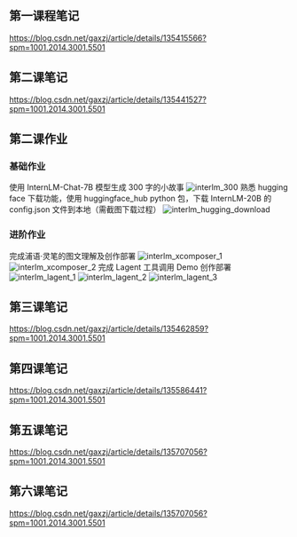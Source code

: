 ## 第一课程笔记
https://blog.csdn.net/gaxzj/article/details/135415566?spm=1001.2014.3001.5501



## 第二课笔记
https://blog.csdn.net/gaxzj/article/details/135441527?spm=1001.2014.3001.5501

## 第二课作业
### 基础作业
使用 InternLM-Chat-7B 模型生成 300 字的小故事
![interlm_300](https://github.com/pranerd/internlm-campus/assets/19358928/37f78974-3d57-40d7-8c79-414cdcdff5cf)
熟悉 hugging face 下载功能，使用 huggingface_hub python 包，下载 InternLM-20B 的 config.json 文件到本地（需截图下载过程）
![interlm_hugging_download](https://github.com/pranerd/internlm-campus/assets/19358928/86456fc0-81f3-4aa4-b035-a90cc3907c69)
### 进阶作业
完成浦语·灵笔的图文理解及创作部署
![interlm_xcomposer_1](https://github.com/pranerd/internlm-campus/assets/19358928/9ded5171-9ff3-4066-8e8d-e7fd01a9232a)
![interlm_xcomposer_2](https://github.com/pranerd/internlm-campus/assets/19358928/07bacc4d-bdd5-4ba9-a888-d59f79c39239)
完成 Lagent 工具调用 Demo 创作部署
![interlm_lagent_1](https://github.com/pranerd/internlm-campus/assets/19358928/5d9cd2d0-7948-440b-82c1-e9230147d62f)
![interlm_lagent_2](https://github.com/pranerd/internlm-campus/assets/19358928/802cd363-3d8a-4c43-bf96-313a24a25a2a)
![interlm_lagent_3](https://github.com/pranerd/internlm-campus/assets/19358928/78aa3ee8-60f0-4d1e-9f03-ea678b2e10ea)


## 第三课笔记
https://blog.csdn.net/gaxzj/article/details/135462859?spm=1001.2014.3001.5501

## 第四课笔记
https://blog.csdn.net/gaxzj/article/details/135586441?spm=1001.2014.3001.5501

## 第五课笔记
https://blog.csdn.net/gaxzj/article/details/135707056?spm=1001.2014.3001.5501

## 第六课笔记
https://blog.csdn.net/gaxzj/article/details/135707056?spm=1001.2014.3001.5501

